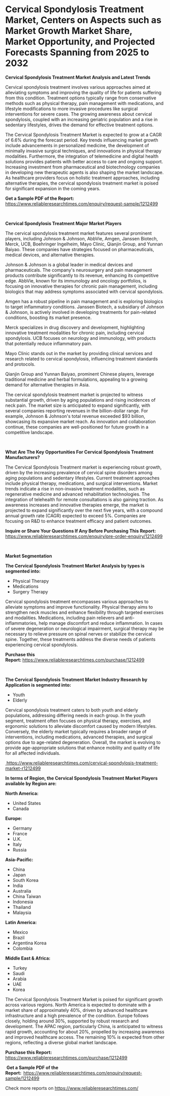<p><h1>Cervical Spondylosis Treatment Market, Centers on Aspects such as Market Growth Market Share, Market Opportunity, and Projected Forecasts Spanning from 2025 to 2032</h1></p><p><strong>Cervical Spondylosis Treatment Market Analysis and Latest Trends</strong></p>
<p><p>Cervical spondylosis treatment involves various approaches aimed at alleviating symptoms and improving the quality of life for patients suffering from this condition. Treatment options typically range from conservative methods such as physical therapy, pain management with medications, and lifestyle modifications to more invasive procedures like surgical interventions for severe cases. The growing awareness about cervical spondylosis, coupled with an increasing geriatric population and a rise in sedentary lifestyles, drives the demand for effective treatment options.</p><p>The Cervical Spondylosis Treatment Market is expected to grow at a CAGR of 6.6% during the forecast period. Key trends influencing market growth include advancements in personalized medicine, the development of minimally invasive surgical techniques, and innovations in physical therapy modalities. Furthermore, the integration of telemedicine and digital health solutions provides patients with better access to care and ongoing support. Increasing investment from pharmaceutical and biotechnology companies in developing new therapeutic agents is also shaping the market landscape. As healthcare providers focus on holistic treatment approaches, including alternative therapies, the cervical spondylosis treatment market is poised for significant expansion in the coming years.</p></p>
<p><strong>Get a Sample PDF of the Report:&nbsp;</strong> <a href="https://www.reliableresearchtimes.com/enquiry/request-sample/1212499?utm_campaign=3219&utm_medium=2&utm_source=Github&utm_content=ia&utm_term=24032025&utm_id=cervical-spondylosis-treatment">https://www.reliableresearchtimes.com/enquiry/request-sample/1212499</a></p>
<p>&nbsp;</p>
<p><strong>Cervical Spondylosis Treatment Major Market Players</strong></p>
<p><p>The cervical spondylosis treatment market features several prominent players, including Johnson & Johnson, AbbVie, Amgen, Janssen Biotech, Merck, UCB, Boehringer Ingelheim, Mayo Clinic, Qianjin Group, and Yunnan Baiyao. These companies have strategies focused on pharmaceuticals, medical devices, and alternative therapies.</p><p>Johnson & Johnson is a global leader in medical devices and pharmaceuticals. The company's neurosurgery and pain management products contribute significantly to its revenue, enhancing its competitive edge. AbbVie, known for its immunology and oncology portfolios, is focusing on innovative therapies for chronic pain management, including biologics that may address symptoms associated with cervical spondylosis.</p><p>Amgen has a robust pipeline in pain management and is exploring biologics to target inflammatory conditions. Janssen Biotech, a subsidiary of Johnson & Johnson, is actively involved in developing treatments for pain-related conditions, boosting its market presence.</p><p>Merck specializes in drug discovery and development, highlighting innovative treatment modalities for chronic pain, including cervical spondylosis. UCB focuses on neurology and immunology, with products that potentially reduce inflammatory pain.</p><p>Mayo Clinic stands out in the market by providing clinical services and research related to cervical spondylosis, influencing treatment standards and protocols.</p><p>Qianjin Group and Yunnan Baiyao, prominent Chinese players, leverage traditional medicine and herbal formulations, appealing to a growing demand for alternative therapies in Asia.</p><p>The cervical spondylosis treatment market is projected to witness substantial growth, driven by aging populations and rising incidences of neck pain. The market size is anticipated to expand significantly, with several companies reporting revenues in the billion-dollar range. For example, Johnson & Johnson's total revenue exceeded $93 billion, showcasing its expansive market reach. As innovation and collaboration continue, these companies are well-positioned for future growth in a competitive landscape.</p></p>
<p>&nbsp;</p>
<p><strong>What Are The Key Opportunities For Cervical Spondylosis Treatment Manufacturers?</strong></p>
<p><p>The Cervical Spondylosis Treatment market is experiencing robust growth, driven by the increasing prevalence of cervical spine disorders among aging populations and sedentary lifestyles. Current treatment approaches include physical therapy, medications, and surgical interventions. Market trends indicate a rise in non-invasive treatment modalities, such as regenerative medicine and advanced rehabilitation technologies. The integration of telehealth for remote consultations is also gaining traction. As awareness increases and innovative therapies emerge, the market is projected to expand significantly over the next five years, with a compound annual growth rate (CAGR) expected to exceed 5%. Companies are focusing on R&D to enhance treatment efficacy and patient outcomes.</p></p>
<p><strong>Inquire or Share Your Questions If Any Before Purchasing This Report:</strong> <a href="https://www.reliableresearchtimes.com/enquiry/pre-order-enquiry/1212499?utm_campaign=3219&utm_medium=2&utm_source=Github&utm_content=ia&utm_term=24032025&utm_id=cervical-spondylosis-treatment">https://www.reliableresearchtimes.com/enquiry/pre-order-enquiry/1212499</a></p>
<p>&nbsp;</p>
<p><strong>Market Segmentation</strong></p>
<p><strong>The Cervical Spondylosis Treatment Market Analysis by types is segmented into:</strong></p>
<p><ul><li>Physical Therapy</li><li>Medications</li><li>Surgery Therapy</li></ul></p>
<p><p>Cervical spondylosis treatment encompasses various approaches to alleviate symptoms and improve functionality. Physical therapy aims to strengthen neck muscles and enhance flexibility through targeted exercises and modalities. Medications, including pain relievers and anti-inflammatories, help manage discomfort and reduce inflammation. In cases of severe degeneration or neurological impairment, surgical therapy may be necessary to relieve pressure on spinal nerves or stabilize the cervical spine. Together, these treatments address the diverse needs of patients experiencing cervical spondylosis.</p></p>
<p><strong>Purchase this Report:&nbsp;</strong><a href="https://www.reliableresearchtimes.com/purchase/1212499?utm_campaign=3219&utm_medium=2&utm_source=Github&utm_content=ia&utm_term=24032025&utm_id=cervical-spondylosis-treatment">https://www.reliableresearchtimes.com/purchase/1212499</a></p>
<p>&nbsp;</p>
<p><strong>The Cervical Spondylosis Treatment Market Industry Research by Application is segmented into:</strong></p>
<p><ul><li>Youth</li><li>Elderly</li></ul></p>
<p><p>Cervical spondylosis treatment caters to both youth and elderly populations, addressing differing needs in each group. In the youth segment, treatment often focuses on physical therapy, exercises, and ergonomic solutions to alleviate discomfort caused by modern lifestyles. Conversely, the elderly market typically requires a broader range of interventions, including medications, advanced therapies, and surgical options due to age-related degeneration. Overall, the market is evolving to provide age-appropriate solutions that enhance mobility and quality of life for all affected individuals.</p></p>
<p><a href="https://www.reliableresearchtimes.com/cervical-spondylosis-treatment-market-r1212499?utm_campaign=3219&utm_medium=2&utm_source=Github&utm_content=ia&utm_term=24032025&utm_id=cervical-spondylosis-treatment">&nbsp;https://www.reliableresearchtimes.com/cervical-spondylosis-treatment-market-r1212499</a></p>
<p><strong>In terms of Region, the Cervical Spondylosis Treatment Market Players available by Region are:</strong></p>
<p>
    <p> <strong> North America: </strong>
        <ul>
            <li>United States</li>
            <li>Canada</li>
        </ul>
        </p> 
    <p> <strong> Europe: </strong>
        <ul>
            <li>Germany</li>
            <li>France</li>
            <li>U.K.</li>
            <li>Italy</li>
            <li>Russia</li>
        </ul>
        </p> 
    <p> <strong> Asia-Pacific: </strong>
        <ul>
            <li>China</li>
            <li>Japan</li>
            <li>South Korea</li>
            <li>India</li>
            <li>Australia</li>
            <li>China Taiwan</li>
            <li>Indonesia</li>
            <li>Thailand</li>
            <li>Malaysia</li>
        </ul>
        </p> 
    <p> <strong> Latin America: </strong>
        <ul>
            <li>Mexico</li>
            <li>Brazil</li>
            <li>Argentina Korea</li>
            <li>Colombia</li>
        </ul>
        </p> 
    <p> <strong> Middle East & Africa: </strong>
        <ul>
            <li>Turkey</li>
            <li>Saudi</li>
            <li>Arabia</li>
            <li>UAE</li>
            <li>Korea</li>
        </ul>
    </p>
    </p>
<p><p>The Cervical Spondylosis Treatment Market is poised for significant growth across various regions. North America is expected to dominate with a market share of approximately 40%, driven by advanced healthcare infrastructure and a high prevalence of the condition. Europe follows closely, holding around 30%, supported by robust research and development. The APAC region, particularly China, is anticipated to witness rapid growth, accounting for about 20%, propelled by increasing awareness and improved healthcare access. The remaining 10% is expected from other regions, reflecting a diverse global market landscape.</p></p>
<p><strong>Purchase this Report: </strong><a href="https://www.reliableresearchtimes.com/purchase/1212499?utm_campaign=3219&utm_medium=2&utm_source=Github&utm_content=ia&utm_term=24032025&utm_id=cervical-spondylosis-treatment">https://www.reliableresearchtimes.com/purchase/1212499</a></p>
<p>&nbsp;<strong>Get a Sample PDF of the Report:&nbsp;&nbsp;</strong><a href="https://www.reliableresearchtimes.com/enquiry/request-sample/1212499?utm_campaign=3219&utm_medium=2&utm_source=Github&utm_content=ia&utm_term=24032025&utm_id=cervical-spondylosis-treatment">https://www.reliableresearchtimes.com/enquiry/request-sample/1212499</a></p>
<p><strong></strong></p>
<p>Check more reports on <a href="https://www.reliableresearchtimes.com/?utm_campaign=3219&utm_medium=2&utm_source=Github&utm_content=ia&utm_term=24032025&utm_id=cervical-spondylosis-treatment">https://www.reliableresearchtimes.com/</a></p>